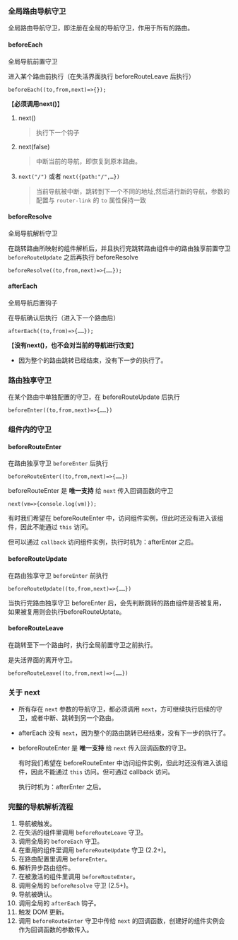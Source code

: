 ### 全局路由导航守卫

全局路由导航守卫，即注册在全局的导航守卫，作用于所有的路由。

#### beforeEach

全局导航前置守卫

进入某个路由前执行（在失活界面执行 beforeRouteLeave 后执行）

```
beforeEach((to,from,next)=>{});	
```

【**必须调用next()**】

1. next()			

   > 执行下一个钩子

2. next(false)    

   > 中断当前的导航，即恢复到原本路由。

3. `next("/")` 或者 `next({path:"/",…})`

   > 当前导航被中断，跳转到下一个不同的地址,然后进行新的导航，参数的配置与 `router-link` 的 `to` 属性保持一致

#### beforeResolve

全局导航解析守卫

在跳转路由所映射的组件解析后，并且执行完跳转路由组件中的路由独享前置守卫 `beforeRouteUpdate` 之后再执行 beforeResolve

```
beforeResolve((to,from,next)=>{……});
```

#### afterEach

全局导航后置钩子

在导航确认后执行（进入下一个路由后）

```
afterEach((to,from)=>{……});
```

【**没有next()，也不会对当前的导航进行改变**】

* 因为整个的路由跳转已经结束，没有下一步的执行了。

### 路由独享守卫

在某个路由中单独配置的守卫，在 beforeRouteUpdate 后执行	

	beforeEnter((to,from,next)=>{……})

### 组件内的守卫

#### beforeRouteEnter

在路由独享守卫 `beforeEnter` 后执行

```
beforeRouteEnter((to,from,next)=>{……})
```

beforeRouteEnter 是 **唯一支持** 给 `next` 传入回调函数的守卫

```
next(vm=>{console.log(vm)});
```

有时我们希望在 beforeRouteEnter 中，访问组件实例，但此时还没有进入该组件，因此不能通过 `this` 访问。

但可以通过 `callback` 访问组件实例，执行时机为：afterEnter 之后。

#### beforeRouteUpdate

在路由独享守卫 `beforeEnter` 前执行

```
beforeRouteUpdate((to,from,next)=>{……})
```

当执行完路由独享守卫 beforeEnter 后，会先判断跳转的路由组件是否被复用，如果被复用则会执行beforeRouteUptate。

#### beforeRouteLeave

在跳转至下一个路由时，执行全局前置守卫之前执行。

是失活界面的离开守卫。

```
beforeRouteLeave((to,from,next)=>{……})
```

### 关于 next

* 所有存在 `next` 参数的导航守卫，都必须调用 `next`，方可继续执行后续的守卫，或者中断、跳转到另一个路由。

* afterEach 没有 `next`，因为整个的路由跳转已经结束，没有下一步的执行了。

* beforeRouteEnter 是 **唯一支持** 给 `next` 传入回调函数的守卫。

  有时我们希望在 beforeRouteEnter 中访问组件实例，但此时还没有进入该组件，因此不能通过 `this` 访问。但可通过 callback 访问。

  执行时机为：afterEnter 之后。


### 完整的导航解析流程

1. 导航被触发。
2. 在失活的组件里调用 `beforeRouteLeave` 守卫。
3. 调用全局的 `beforeEach` 守卫。
4. 在重用的组件里调用 `beforeRouteUpdate` 守卫 (2.2+)。
5. 在路由配置里调用 `beforeEnter`。
6. 解析异步路由组件。
7. 在被激活的组件里调用 `beforeRouteEnter`。
8. 调用全局的 `beforeResolve` 守卫 (2.5+)。
9. 导航被确认。
10. 调用全局的 `afterEach` 钩子。
11. 触发 DOM 更新。
12. 调用 `beforeRouteEnter` 守卫中传给 `next` 的回调函数，创建好的组件实例会作为回调函数的参数传入。

